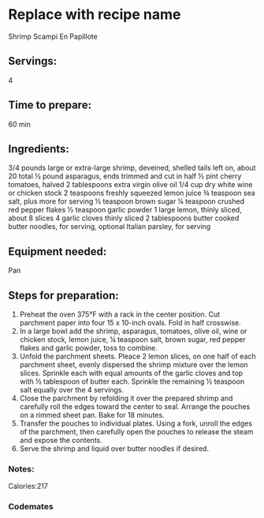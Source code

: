# Replace with recipe name
Shrimp Scampi En Papillote

## Servings: 
4

## Time to prepare: 
60 min

## Ingredients:
3/4 pounds large or extra-large shrimp, deveined, shelled tails left on, about 20 total ½ pound asparagus, ends trimmed and cut in half ½ pint cherry tomatoes, halved 2 tablespoons extra virgin olive oil 1/4 cup dry white wine or chicken stock 2 teaspoons freshly squeezed lemon juice ¾ teaspoon sea salt, plus more for serving ½ teaspoon brown sugar ¼ teaspoon crushed red pepper flakes ½ teaspoon garlic powder 1 large lemon, thinly sliced, about 8 slices 4 garlic cloves thinly sliced 2 tablespoons butter cooked butter noodles, for serving, optional Italian parsley, for serving

## Equipment needed:
Pan

## Steps for preparation:
1.	Preheat the oven 375°F with a rack in the center position. Cut parchment paper into four 15 x 10-inch ovals. Fold in half crosswise.
2.	In a large bowl add the shrimp, asparagus, tomatoes, olive oil, wine or chicken stock, lemon juice, ¼ teaspoon salt, brown sugar, red pepper flakes and garlic powder, toss to combine.
3.	Unfold the parchment sheets. Pleace 2 lemon slices, on one half of each parchment sheet, evenly dispersed the shrimp mixture over the lemon slices. Sprinkle each with equal amounts of the garlic cloves and top with ½ tablespoon of butter each. Sprinkle the remaining ½ teaspoon salt equally over the 4 servings.
4.	Close the parchment by refolding it over the prepared shrimp and carefully roll the edges toward the center to seal. Arrange the pouches on a rimmed sheet pan. Bake for 18 minutes.
5.	Transfer the pouches to individual plates. Using a fork, unroll the edges of the parchment, then carefully open the pouches to release the steam and expose the contents.
6.	Serve the shrimp and liquid over butter noodles if desired.

### Notes:
Calories:217

### Codemates #
